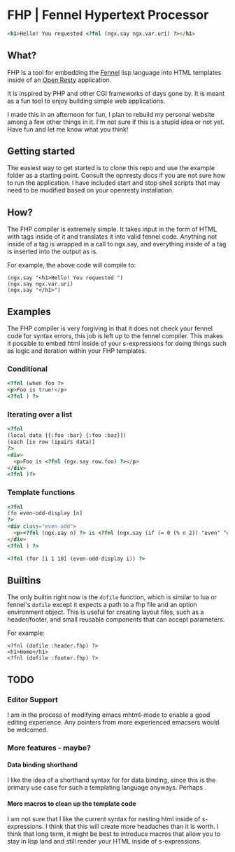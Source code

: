 # FHP | Fennel Hypertext Processor

```html
<h1>Hello! You requested <?fnl (ngx.say ngx.var.uri) ?></h1>
```

## What?

FHP Is a tool for embedding the [Fennel](https://fennel-lang.org/) lisp language into HTML templates inside of an [Open Resty](https://openresty.org/en/) application.

It is inspired by PHP and other CGI frameworks of days gone by. It is meant as a fun tool to enjoy building simple web applications.

I made this in an afternoon for fun, I plan to rebuild my personal website among a few other things in it. I'm not sure if this is a stupid idea or not yet. Have fun and let me know what you think! 

## Getting started

The easiest way to get started is to clone this repo and use the example folder as a starting point. Consult the opnresty docs if you are not sure how to run the application. I have included start and stop shell scripts that may need to be modified based on your openresty installation.

## How?

The FHP compiler is extremely simple. It takes input in the form of HTML with <?fnl/?> tags inside of it and translates it into valid fennel code. Anything not inside of a <?fnl/?> tag is wrapped in a call to ngx.say, and everything inside of a <?fnl/?> tag is inserted into the output as is.

For example, the above code will compile to:

```fennel
(ngx.say "<h1>Hello! You requested ")
(ngx.say ngx.var.uri)
(ngx.say "</h1>")
```

## Examples

The FHP compiler is very forgiving in that it does not check your fennel code for syntax errors, this job is left up to the fennel compiler. This makes it possible to embed html inside of your s-expressions for doing things such as logic and iteration within your FHP templates.

### Conditional

```html
<?fnl (when foo ?>
<p>Foo is true!</p>
<?fnl ) ?>
```

### Iterating over a list

```html
<?fnl
(local data [{:foo :bar} {:foo :baz}])
(each [ix row (ipairs data)]
?>
<div>
  <p>Foo is <?fnl (ngx.say row.foo) ?></p>
</div>
<?fnl )?>
```

### Template functions

```html
<?fnl
(fn even-odd-display [n]
?>
<div class="even-odd">
  <p><?fnl (ngx.say n) ?> is <?fnl (ngx.say (if (= 0 (% n 2)) "even" "odd")) ?></p>
</div>
<?fnl ) ?>

<?fnl (for [i 1 10] (even-odd-display i)) ?>
```

## Builtins

The only builtin right now is the `dofile` function, which is similar to lua or fennel's `dofile` except it expects a path to a fhp file and an option environment object. This is useful for creating layout files, such as a header/footer, and small reusable components that can accept parameters. 

For example:

```
<?fnl (dofile :header.fhp) ?>
<h1>Home</h1>
<?fnl (dofile :footer.fhp) ?>
```

## TODO

### Editor Support

I am in the process of modifying emacs mhtml-mode to enable a good editing experience. Any pointers from more experienced emacsers would be welcomed.

### More features - maybe?

#### Data binding shorthand

I like the idea of a shorthand syntax for <?fnl (ngx.say foo) ?> for data binding, since this is the primary use case for such a templating language anyways. Perhaps <?! foo ?>.

#### More macros to clean up the template code

I am not sure that I like the current syntax for nesting html inside of s-expressions. I think that this will create more headaches than it is worth. I think that long term, it might be best to introduce macros that allow you to stay in lisp land and still render your HTML inside of s-expressions.



